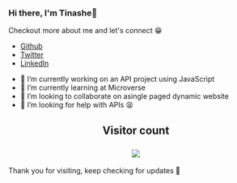 ### Hi there, I'm Tinashe👋


Checkout more about me and let's connect 😁

* <a href="https://github.com/Draxeytina/">Github</a>
* <a href="https://twitter.com/tinamura2">Twitter</a>
* <a href="https://www.linkedin.com/in/timothy-tinashe-murambinda-192442232/">LinkedIn</a>

- 🔭 I’m currently working on an API project using JavaScript 
- 🌱 I’m currently learning at Microverse
- 👯 I’m looking to collaborate on asingle paged dynamic website
- 🤔 I’m looking for help with APIs 😫

<h2 align="center"> 
  Visitor count<br><br>
  <img src="https://profile-counter.glitch.me/Draxeytina/count.svg" />
</h2>

Thank you for visiting, keep checking for updates 👋
